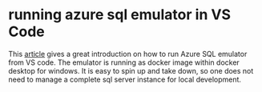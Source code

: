 # running azure sql emulator in VS Code

This [article](https://learn.microsoft.com/en-us/azure/azure-sql/database/local-dev-experience-sql-database-emulator?view=azuresql) gives a great introduction on how to run Azure SQL emulator from VS code. The emulator is running as docker image within docker desktop for windows. It is easy to spin up and take down, so one does not need to manage a complete sql server instance for local development.